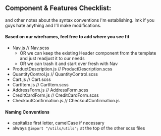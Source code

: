 ## Component & Features Checklist:

and other notes about the syntax conventions I'm establishing. lmk if you guys
hate anything and I'll make modifications.

#### Based on our wireframes, feel free to add where you see fit

-   Nav.js // Nav.scss
    -   OR we can keep the existing Header component from the template and just
        readjust it to our needs
    -   OR we can trash it and start over fresh with Nav
-   ProductDescription.js // ProductDescription.scss
-   QuantityControl.js // QuantityControl.scss
-   Cart.js // Cart.scss
-   CartItem.js // CartItem.scss
-   AddressForm.js // AddressForm.scss
-   CreditCardForm.js // CreditCardForm.scss
-   CheckoutConfirmation.js // CheckoutConfirmation.js

#### Naming Conventions

-   capitalize first letter, camelCase if necessary
-   always `@import "/utils/utils";` at the top of the other scss files
